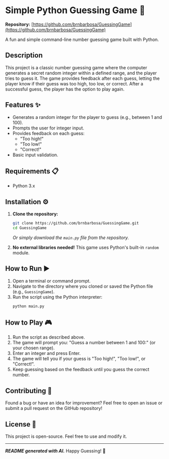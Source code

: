 # Simple Python Guessing Game 🐍

**Repository:** [https://github.com/brnbarbosa/GuessingGame](https://github.com/brnbarbosa/GuessingGame)

A fun and simple command-line number guessing game built with Python.

## Description

This project is a classic number guessing game where the computer generates a secret random integer within a defined range, and the player tries to guess it. The game provides feedback after each guess, letting the player know if their guess was too high, too low, or correct. After a successful guess, the player has the option to play again.

## Features ✨

*   Generates a random integer for the player to guess (e.g., between 1 and 100).
*   Prompts the user for integer input.
*   Provides feedback on each guess:
    *   "Too high!"
    *   "Too low!"
    *   "Correct!"
*   Basic input validation.

## Requirements 📋

*   Python 3.x

## Installation ⚙️

1.  **Clone the repository:**
    ```bash
    git clone https://github.com/brnbarbosa/GuessingGame.git
    cd GuessingGame
    ```
    *Or simply download the `main.py` file from the repository.*

2.  **No external libraries needed!** This game uses Python's built-in `random` module.

## How to Run ▶️

1.  Open a terminal or command prompt.
2.  Navigate to the directory where you cloned or saved the Python file (e.g., `GuessingGame`).
3.  Run the script using the Python interpreter:
    ```bash
    python main.py
    ```

## How to Play 🎮

1.  Run the script as described above.
2.  The game will prompt you: "Guess a number between 1 and 100:" (or your chosen range).
3.  Enter an integer and press Enter.
4.  The game will tell you if your guess is "Too high!", "Too low!", or "Correct!".
5.  Keep guessing based on the feedback until you guess the correct number.

## Contributing 🤝

Found a bug or have an idea for improvement? Feel free to open an issue or submit a pull request on the GitHub repository!

## License 📄

This project is open-source. Feel free to use and modify it.

---

***README generated with AI.***
Happy Guessing! 🎉
